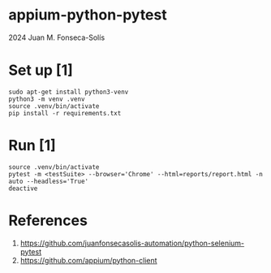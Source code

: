 # appium-python-pytest
2024 Juan M. Fonseca-Solís

# Set up [1]
```
sudo apt-get install python3-venv
python3 -m venv .venv
source .venv/bin/activate
pip install -r requirements.txt
```

# Run [1]
```
source .venv/bin/activate 
pytest -m <testSuite> --browser='Chrome' --html=reports/report.html -n auto --headless='True'
deactive
```

# References
1. https://github.com/juanfonsecasolis-automation/python-selenium-pytest
2. https://github.com/appium/python-client